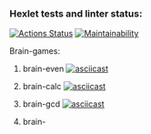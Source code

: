 ### Hexlet tests and linter status:
[![Actions Status](https://github.com/zhukata/python-project-49/actions/workflows/hexlet-check.yml/badge.svg)](https://github.com/zhukata/python-project-49/actions)
[![Maintainability](https://api.codeclimate.com/v1/badges/2655f98ca4819a95d0c1/maintainability)](https://codeclimate.com/github/zhukata/python-project-49/maintainability)

Brain-games:
1. brain-even
[![asciicast](https://asciinema.org/a/AfVsYcjU7xUKegEWiGou6vC8Z.svg)](https://asciinema.org/a/AfVsYcjU7xUKegEWiGou6vC8Z)

2. brain-calc
[![asciicast](https://asciinema.org/a/oKxrzfGC3DJrTQCwZzT2dS9lb.svg)](https://asciinema.org/a/oKxrzfGC3DJrTQCwZzT2dS9lb)

3. brain-gcd
[![asciicast](https://asciinema.org/a/629417.svg)](https://asciinema.org/a/629417)

4. brain-